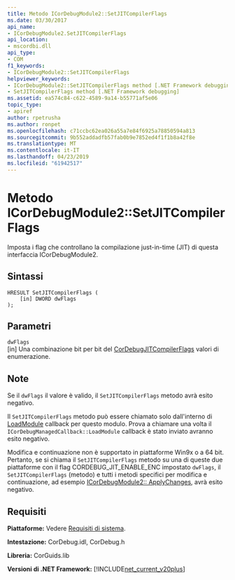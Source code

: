 ```yaml
---
title: Metodo ICorDebugModule2::SetJITCompilerFlags
ms.date: 03/30/2017
api_name:
- ICorDebugModule2.SetJITCompilerFlags
api_location:
- mscordbi.dll
api_type:
- COM
f1_keywords:
- ICorDebugModule2::SetJITCompilerFlags
helpviewer_keywords:
- ICorDebugModule2::SetJITCompilerFlags method [.NET Framework debugging]
- SetJITCompilerFlags method [.NET Framework debugging]
ms.assetid: ea574c84-c622-4589-9a14-b55771af5e06
topic_type:
- apiref
author: rpetrusha
ms.author: ronpet
ms.openlocfilehash: c71ccbc62ea026a55a7e84f6925a78850594a813
ms.sourcegitcommit: 9b552addadfb57fab0b9e7852ed4f1f1b8a42f8e
ms.translationtype: MT
ms.contentlocale: it-IT
ms.lasthandoff: 04/23/2019
ms.locfileid: "61942517"
---
```

# <a name="icordebugmodule2setjitcompilerflags-method"></a>Metodo ICorDebugModule2::SetJITCompilerFlags
Imposta i flag che controllano la compilazione just-in-time (JIT) di questa interfaccia ICorDebugModule2.  
  
## <a name="syntax"></a>Sintassi  
  
```  
HRESULT SetJITCompilerFlags (  
    [in] DWORD dwFlags  
);  
```  
  
## <a name="parameters"></a>Parametri  
 `dwFlags`  
 [in] Una combinazione bit per bit del [CorDebugJITCompilerFlags](../../../../docs/framework/unmanaged-api/debugging/cordebugjitcompilerflags-enumeration.md) valori di enumerazione.  
  
## <a name="remarks"></a>Note  
 Se il `dwFlags` il valore è valido, il `SetJITCompilerFlags` metodo avrà esito negativo.  
  
 Il `SetJITCompilerFlags` metodo può essere chiamato solo dall'interno di [LoadModule](../../../../docs/framework/unmanaged-api/debugging/icordebugmanagedcallback-loadmodule-method.md) callback per questo modulo. Prova a chiamare una volta il `ICorDebugManagedCallback::LoadModule` callback è stato inviato avranno esito negativo.  
  
 Modifica e continuazione non è supportato in piattaforme Win9x o a 64 bit. Pertanto, se si chiama il `SetJITCompilerFlags` metodo su una di queste due piattaforme con il flag CORDEBUG_JIT_ENABLE_ENC impostato `dwFlags`, il `SetJITCompilerFlags` (metodo) e tutti i metodi specifici per modifica e continuazione, ad esempio [ICorDebugModule2:: ApplyChanges](../../../../docs/framework/unmanaged-api/debugging/icordebugmodule2-applychanges-method.md), avrà esito negativo.  
  
## <a name="requirements"></a>Requisiti  
 **Piattaforme:** Vedere [Requisiti di sistema](../../../../docs/framework/get-started/system-requirements.md).  
  
 **Intestazione:** CorDebug.idl, CorDebug.h  
  
 **Libreria:** CorGuids.lib  
  
 **Versioni di .NET Framework:** [!INCLUDE[net_current_v20plus](../../../../includes/net-current-v20plus-md.md)]

